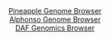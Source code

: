 <div id="Pineapple_Genome_Browser" align="center">
  <a href="https://igv.org/app/?sessionURL=blob:zZJda9swFIb_iyBlA8cfchLHhjLcNm1N.rE0S8JSipFl2VFjS64k201C_vvUsLGbDpqLjYEupMORzvu.enagIUJSzkAAoOn0TccBBpAr3k5RWRXkDpVEgiBDhSQGECQjgjBMQLADGZIKzR5u9M2VUpUMLIuqqlsilnNTuiYq0ZYz1EoT89I650WBEi6Q4kJaZwI13KJ5021JgqrK1LNds2.lSCELFdWKM8mtirA8bvV78a9SnBPGSxKXdaHoQUCs9WiNqZmhL.FiGmJMpByTTZSehuMonLuj2fJqcL6c3V8vZoPFyZTmDKlakNNx8_V.mIzu4bqm416Ckz6OtvN1B549TIYd9.Jk9FpRQeSp4zlD13N70NPRUJaS1__JtV70SOe9JrpYRh14efGcrYd1hO_mZ5NiIX0yeQ7fdT4EewMUHNeaBYBXwgsc23DtgdGHg.7b1hkatu3rfASnIHh8MoASCK91..MOqE2liQGSvNQHeAzARUoECLq.bXuO78N.z.vZvu_sjR2oRfH3wr2cPfieDUMIB3FGC6VxTmPJKmkixswGZ2a.PTJN2H5zybU9he20.f5MMz6_SdHLVYHv_pSlAfTowwdqox9R9E.4.4gQUyXHwrZM0wXfTrJNNGmmgnu3mjtcT26W4Xgk3w3oDaPjwsm4KJHS_bqijz95a5CgiCldaKikCS2o2ix0jrwFgQNdjS3AvOCaQyDy5JNt2IbTtz__xtPdP.1_AA--">Pineapple Genome Browser</a>
</div>
<div id="Alphonso_Genome_Browser" align="center">
  <a href="https://igv.org/app/?sessionURL=blob:zZRda9swGIX_i6BlA8eW7TqODWU4X2va0I6kSdaWYhRbdrTKkibJcZqQ_z4lbOymg.ZiY6AL6UXSe87Rg3ZgjaUinIEYeLYb2K4LLKBWvJmiSlB8iyqsQFwgqrAFJC6wxCzDIN6BAimNZpOxObnSWqjYcYgWrQqxktvKt1GFtpyhRtkZr5wepxQtuUSaS.V0JVpzh5TrVoOXSAjb9PbtwMmRRg6iYsWZ4o7ArEwbc1_6q5SWmPEKp1VNNTkKSI0eozG3C_QpWUyTLMNK3eDXUX6Z3IySuT.YPX5u9x5nd1eLWXtxPiUlQ7qW.NJlQ4_iKzZZPnxhIpCVP7iT43s4DJszv38.2Agisbp0Q7fjh74fRSYYwnK8.Z88m0FO9N1uFl3aJ2RVizOvO52fecMrhu9vXybJ3dAsOn9wv7cA5VltaADZSoaxCy0ftq3Aa7cOU7djQXjISHIC4qdnC2iJshez_WkH9KswzACFv9dHfCzAZY4liFsRhKEbRV5wEV7AKHL31g7Ukv69gIezSRRCL_G8dloQqg3QeaqYUDZizF5nhV1uT0y0_9IXiD7Mh0ZJHgRe3dyM55vwtjtL3sjyAkLj37Q.PqIx.h5F_4S99wix9fJU4LajMPlWXX81bCVk1Rlt2Gib6_veOJ9W8M2ADn_QaeEUXFZIm_2mYpY_eVsjSRDTprAmiiwJJfp1YXLkDYhdzzfYgoxTbjgEslx.gBa03AB._I2nv3_e_wA-">Alphonso Genome Browser</a>
</div>


<div id="DAF_Genomics_Browser" align="center">
  <a href="https://igv.org/app/?sessionURL=blob:tZFra9swFIb_i6D95Kt8N4Rh0nTNsqa0wQuklKDJx7FbWfIkuWkb8t8nvI7BRhmDDiQhcS7vq_Mc0CNI1QqOcoQdP3J8H1lINWK_Il3PYEk6UCivCVNgIQk1SOAUUH5ANVGalDefTWWjda9y161Ibe.Ai66lylGBQ3pbiUE3YFJt7JCOvAhO9sqhojPJmriE9Y3gSriEUlDK9twe.G67J.b4GduOLWHbDUy3o.rWmDDGKqcmxm3LK3j6i5H_oGxW.6FYr4qxfgHP82pSLObFl2BWbj7G0015dbEu4_Xpqt1xogcJk5Q29SKsZ8slm64heonm19EFvQd6SU.Cs9PZU99KUBM_8dMgCQIco6OFmKCDQYBoI_3cD60EpxYOQ_v1GkSxmYEULcpv7yykJaEPJv32gPRzb0AhBd.GkZmFhKxAotzOPC_xswxHYRJ6WeYfrQMaJHtnkuflTZZ4uMA4dr6SzujXLRvHZ4T.DL4Xxt86m_2vmC7DacOzq0_DbBOlO_aYneDz.33DFg_6LH0DlIXe_FgtZEe0Cf14vmIhzOh1wPUvLsHx7vgd">DAF Genomics Browser</a>
</div>
